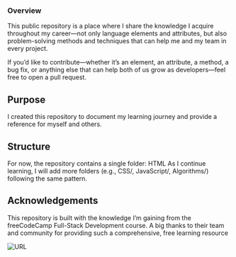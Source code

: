 ### Overview

This public repository is a place where I share the knowledge I acquire throughout my career—not only language elements and attributes, but also problem-solving methods and techniques that can help me and my team in every project.

If you’d like to contribute—whether it’s an element, an attribute, a method, a bug fix, or anything else that can help both of us grow as developers—feel free to open a pull request.

## Purpose

I created this repository to document my learning journey and provide a reference for myself and others.

## Structure

For now, the repository contains a single folder: HTML
As I continue learning, I will add more folders (e.g., CSS/, JavaScript/, Algorithms/) following the same pattern.

## Acknowledgements

This repository is built with the knowledge I’m gaining from the freeCodeCamp
 Full-Stack Development course.
A big thanks to their team and community for providing such a comprehensive, free learning resource

![URL](https://www.freecodecamp.org/learn/full-stack-developer/)
